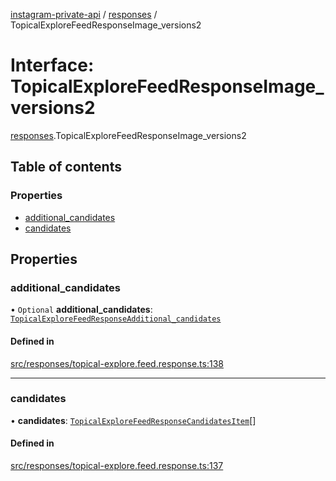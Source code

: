 [instagram-private-api](../../README.md) / [responses](../../modules/responses.md) / TopicalExploreFeedResponseImage_versions2

# Interface: TopicalExploreFeedResponseImage\_versions2

[responses](../../modules/responses.md).TopicalExploreFeedResponseImage_versions2

## Table of contents

### Properties

- [additional\_candidates](TopicalExploreFeedResponseImage_versions2.md#additional_candidates)
- [candidates](TopicalExploreFeedResponseImage_versions2.md#candidates)

## Properties

### additional\_candidates

• `Optional` **additional\_candidates**: [`TopicalExploreFeedResponseAdditional_candidates`](TopicalExploreFeedResponseAdditional_candidates.md)

#### Defined in

[src/responses/topical-explore.feed.response.ts:138](https://github.com/Nerixyz/instagram-private-api/blob/4971f34/src/responses/topical-explore.feed.response.ts#L138)

___

### candidates

• **candidates**: [`TopicalExploreFeedResponseCandidatesItem`](TopicalExploreFeedResponseCandidatesItem.md)[]

#### Defined in

[src/responses/topical-explore.feed.response.ts:137](https://github.com/Nerixyz/instagram-private-api/blob/4971f34/src/responses/topical-explore.feed.response.ts#L137)
